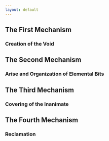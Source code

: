 ```yaml
---
layout: default
---
```

## The First Mechanism
### Creation of the Void

## The Second Mechanism
### Arise and Organization of Elemental Bits

## The Third Mechanism
### Covering of the Inanimate

## The Fourth Mechanism
### Reclamation
